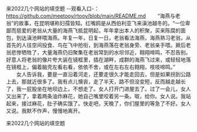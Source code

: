 来2022几个网站的填空题
--观看入口-：https://github.com/meetooy/rtooy/blob/main/README.md
　　“海燕与老翁”的故事，在昆明堪称妇孺皆知。红嘴鸥是从西伯利亚飞来滇池越冬的。“一位卑鄙而慈爱的老翁从大量的海燕飞抵昆明起，年年拿出本人的积聚，买来陈腐的面包，到达滇池畔喂海燕。年复一年，日复一日，老翁看法海燕，海燕熟习老翁，从首先的人往空间投食、鸟在飞中抢衔，到海燕落在老翁身旁、老翁亲手喂。厥后老翁悲惨牺牲了，大量海燕仍旧聚集在老翁常到的水坝邻近，翱翔啼鸣，不忍告别。好意人将老翁的像片夸大装在镜框里，插在湖畔，成群的海燕飞过来，或轻轻地落在镜框上，偏着脑壳左看右看，依依不舍，或在左右左右翱翔，吱吱啼鸣。”
　　女人告诉我，要是一直沿着河走，还要走很久才能走回去，但是如果拐到公路上去，那就近很多了。我有点儿懊丧，走了半天，路不但没变短，反而越走越长了，我一屁股坐在地坝边上，不想走了。女人打开门进屋去了。过了一会儿，女人又出来了，拿着两条油炸麻花，她自己嘴里咬着另一条。呶，给你。女人说。我站起来，接过麻花，肚子确实饿了。快走吧，天晚了，你们屋里的等急了不好。女人又说。我默不作声，慢慢地离开。

来2022几个网站的填空题

